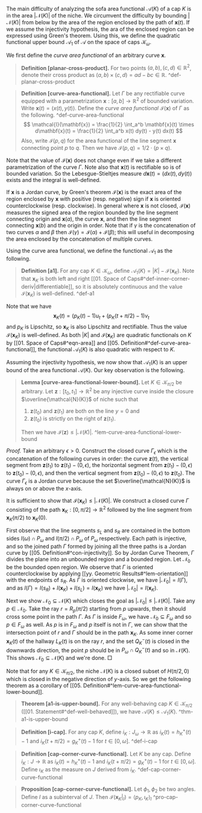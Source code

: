 The main difficulty of analyzing the sofa area functional $\mathcal{A}(K)$ of a cap $K$ is in the area $\left| \mathcal{N}(K) \right|$ of the niche. We circumvent the difficulty by bounding $\left| \mathcal{N}(K) \right|$ from below by the area of the region enclosed by the path of $\mathbf{x}(t)$. If we assume the injectivity hypothesis, the ara of the enclosed region can be expressed using Green's theorem. Using this, we define the quadratic functional upper bound $\mathcal{A}_1$ of $\mathcal{A}$ on the space of caps $\mathcal{K}_\omega$.

We first define the _curve area functional_ of an arbitrary curve $\mathbf{x}$.

> __Definition [planar-cross-product].__ For two points $(a, b), (c, d) \in \mathbb{R}^2$, denote their cross product as $(a, b) \times (c, d) = ad - bc \in \mathbb{R}$. ^def-planar-cross-product

> __Definition [curve-area-functional].__ Let $\Gamma$ be any rectifiable curve equipped with a parametrization $\mathbf{x} : [a, b] \to \mathbb{R}^2$ of bounded variation. Write $\mathbf{x}(t) = (x(t), y(t))$. Define the _curve area functional_ $\mathcal{I}(\mathbf{x})$ of $\Gamma$ as the following. ^def-curve-area-functional
$$
\mathcal{I}(\mathbf{x}) = \frac{1}{2} \int_a^b \mathbf{x}(t) \times d\mathbf{x}(t) = \frac{1}{2} \int_a^b x(t) dy(t) - y(t) dx(t)
$$
> Also, write $\mathcal{I}(p, q)$ for the area functional of the line segment $\mathbf{x}$ connecting point $p$ to $q$. Then we have $\mathcal{I}(p, q) = 1/2 \cdot (p \times q)$.

Note that the value of $\mathcal{I}(\mathbf{x})$ does not change even if we take a different parametrization of the curve $\Gamma$. Note also that $\mathbf{x}(t)$ is rectifiable so is of bounded variation. So the Lebesgue-Stieltjes measure $d \mathbf{x}(t) = (dx(t), dy(t))$ exists and the integral is well-defined.

If $\mathbf{x}$ is a Jordan curve, by Green's theorem $\mathcal{I}(\mathbf{x})$ is the exact area of the region enclosed by $\mathbf{x}$ with positive (resp. negative) sign if $\mathbf{x}$ is oriented counterclockwise (resp. clockwise). In general where $\mathbf{x}$ is not closed, $\mathcal{I}(\mathbf{x})$ measures the signed area of the region bounded by the line segment connecting origin and $\mathbf{x}(a)$, the curve $\mathbf{x}$, and then the line segment connecting $\mathbf{x}(b)$ and the origin in order. Note that if $\gamma$ is the concatenation of two curves $\alpha$ and $\beta$ then $\mathcal{I}(\gamma) = \mathcal{I}(\alpha) + \mathcal{I}(\beta)$; this will useful in decomposing the area enclosed by the concatenation of multiple curves.

Using the curve area functional, we define the functional $\mathcal{A}_1$ as the following.

> __Definition [a1].__ For any cap $K \in \mathcal{K}_\omega$, define $\mathcal{A}_1(K) = |K| - \mathcal{I}(\mathbf{x}_K)$. Note that $\mathbf{x}_K$ is both left and right [[01. Space of Caps#^def-inner-corner-deriv|differentiable]], so it is absolutely continuous and the value $\mathcal{I}(\mathbf{x}_K)$ is well-defined. ^def-a1

Note that we have
$$
\mathbf{x}_K(t) = (p_K(t) - 1) u_t + (p_K(t + \pi/2) - 1) v_t
$$
and $p_K$ is Lipschitz, so $\mathbf{x}_K$ is also Lipschitz and rectifiable. Thus the value $\mathcal{I}(\mathbf{x}_K)$ is well-defined. As both $|K|$ and $\mathcal{I}(\mathbf{x}_K)$ are quadratic functionals on $K$ by [[01. Space of Caps#^eqn-area]] and [[05. Definition#^def-curve-area-functional]], the functional $\mathcal{A}_1(K)$ is also quadratic with respect to $K$.

Assuming the injectivity hypothesis, we now show that $\mathcal{A}_1(K)$ is an upper bound of the area functional $\mathcal{A}(K)$. Our key observation is the following.

> __Lemma [curve-area-functional-lower-bound].__ Let $K \in \mathcal{K}_{\pi/2}$ be arbitrary. Let $\mathbf{z} : [t_0, t_1] \to \mathbb{R}^2$ be any injective curve inside the closure $\overline{\mathcal{N}(K)}$ of niche such that 
> 
> 1. $\mathbf{z}(t_0)$ and $\mathbf{z}(t_1)$ are both on the line $y=0$ and 
> 2. $\mathbf{z}(t_0)$ is strictly on the right of $\mathbf{z}(t_1)$. 
> 
> Then we have $\mathcal{I}(\mathbf{z}) \leq |\mathcal{N}(K)|$. ^lem-curve-area-functional-lower-bound

_Proof._ Take an arbitrary $\epsilon > 0$. Construct the closed curve $\Gamma_{\epsilon}$ which is the concatenation of the following curves in order: the curve $\mathbf{z}(t)$, the vertical segment from $\mathbf{z}(t_1)$ to  $\mathbf{z}(t_1) - (0, \epsilon)$, the horizontal segment from $\mathbf{z}(t_1) - (0, \epsilon)$ to $\mathbf{z}(t_0) - (0, \epsilon)$, and then the vertical segment from $\mathbf{z}(t_0) - (0, \epsilon)$ to $\mathbf{z}(t_0)$. The curve $\Gamma_{\epsilon}$ is a Jordan curve because the set $\overline{\mathcal{N}(K)}$ is always on or above the $x$-axis.


It is sufficient to show that $\mathcal{I}(\mathbf{x}_K) \leq |\mathcal{N}(K)|$. We construct a closed curve $\Gamma$ consisting of the path $\mathbf{x}_K : [0, \pi/2] \to \mathbb{R}^2$ followed by the line segment from $\mathbf{x}_K(\pi/2)$ to $\mathbf{x}_K(0)$. 

First observe that the line segments $s_L$ and $s_R$ are contained in the bottom sides $l(\omega) \cap P_\omega$ and $l(\pi/2) \cap P_\omega$ of $P_\omega$ respectively. Each path is injective, and so the joined path $\Gamma$ formed by joining all the three paths is a Jordan curve by [[05. Definition#^con-injectivity]]. So by Jordan Curve Theorem, $\Gamma$ divides the plane into an unbounded region and a bounded region. Let $\mathcal{N}_0$ be the bounded open region. We observe that $\Gamma$ is oriented counterclockwise by applying [[yy. Geometric Results#^lem-orientation]] with the endpoints of $s_R$. As $\Gamma$ is oriented clockwise, we have $\left| \mathcal{N}_0 \right| = I(\Gamma)$, and as $I(\Gamma) = I(s_R) + I(\mathbf{x}_K) + I(s_L) = I(\mathbf{x}_K)$ we have $\left| \mathcal{N}_0 \right| = I(\mathbf{x}_K)$.

Next we show $\mathcal{N}_0 \subseteq \mathcal{N}(K)$ which closes the goal as $\left| \mathcal{N}_0 \right| \leq \left| \mathcal{N}(K) \right|$. Take any $p \in \mathcal{N}_0$. Take the ray $r = R_p(\pi/2)$ starting from $p$ upwards, then it should cross some point in the path $\Gamma$. As $\Gamma$ is inside $F_\omega$, we have $\mathcal{N}_0 \subseteq F_\omega$ and so $p \in F_\omega$ as well. As $p$ is in $F_\omega$ and $p$ itself is not in $\Gamma$, we can show that the intersection point of $r$ and $\Gamma$ should be in the path $\mathbf{x}_K$. As some inner corner $\mathbf{x}_K(t)$ of the hallway $L_K(t)$ is on the ray $r$, and the set $Q^-_K(t)$ is closed in the downwards direction, the point $p$ should be in $P_\omega \cap Q^-_K(t)$ and so in $\mathcal{N}(K)$. This shows $\mathcal{N}_0 \subseteq \mathcal{N}(K)$ and we're done. □

Note that for any $K \in \mathcal{K}_{\pi/2}$, the niche $\mathcal{N}(K)$ is a closed subset of $H(\pi/2, 0)$ which is closed in the negative direction of $y$-axis. So we get the following theorem as a corollary of [[05. Definition#^lem-curve-area-functional-lower-bound]].

> __Theorem [a1-is-upper-bound].__ For any well-behaving cap $K \in \mathcal{K}_{\pi/2}$ ([[01. Statement#^def-well-behaved]]), we have $\mathcal{A}(K) \leq \mathcal{A}_1(K)$. ^thm-a1-is-upper-bound

> __Definition [i-cap].__ For any cap $K$, define $i_K : J_\omega \to \mathbb{R}$ as $i_K(t) = h_K^+(t) - 1$ and $i_K(t + \pi / 2) = g^+_K(t) - 1$ for $t \in [0, \omega]$. ^def-i-cap

> __Definition [cap-corner-curve-functional].__ Let $K$ be any cap. Define $i_K : J \to \mathbb{R}$ as $i_K(t) = h_K^+(t) - 1$ and $i_K(t + \pi / 2) = g^+_K(t) - 1$ for $t \in [0, \omega]$. Define $\iota_K$ as the measure on $J$ derived from $i_K$. ^def-cap-corner-curve-functional

> __Proposition [cap-corner-curve-functional].__ Let $\phi_1, \phi_2$ be two angles. Define $I$ as a subinterval of $J$. Then $\mathcal{I}(\mathbf{x}_K|_I) = \left< p_K, \iota_K \right>_{I}$ ^pro-cap-corner-curve-functional